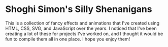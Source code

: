 # Shoghi Simon's Silly Shenanigans

This is a collection of fancy effects and animations that I've created using HTML, CSS, SVG, and JavaScript over the years. I noticed that I've been creating a lot of these for projects I've worked on, and I thought it would be fun to compile them all in one place. I hope you enjoy them!
